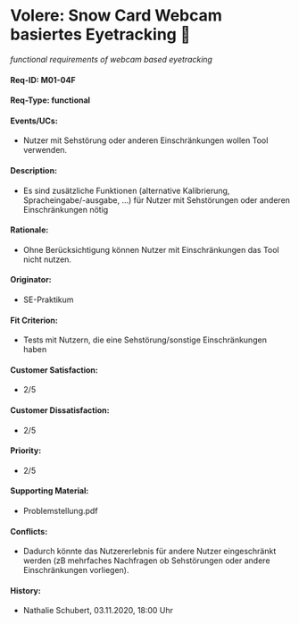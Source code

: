 # Volere: Snow Card Webcam basiertes Eyetracking :eyes:
*functional requirements of webcam based eyetracking*

#### Req-ID: M01-04F
#### Req-Type: functional
#### Events/UCs: 
- Nutzer mit Sehstörung oder anderen Einschränkungen wollen Tool verwenden.
#### Description:
- Es sind zusätzliche Funktionen (alternative Kalibrierung, Spracheingabe/-ausgabe, …) für Nutzer mit Sehstörungen oder anderen Einschränkungen nötig
#### Rationale: 
- Ohne Berücksichtigung können Nutzer mit Einschränkungen das Tool nicht nutzen.
#### Originator: 
- SE-Praktikum
#### Fit Criterion:
- Tests mit Nutzern, die eine Sehstörung/sonstige Einschränkungen haben
#### Customer Satisfaction: 
- 2/5
#### Customer Dissatisfaction:
- 2/5 
#### Priority:
- 2/5
#### Supporting Material:
- Problemstellung.pdf
#### Conflicts:
- Dadurch könnte das Nutzererlebnis für andere Nutzer eingeschränkt werden (zB mehrfaches Nachfragen ob Sehstörungen oder andere Einschränkungen vorliegen).
#### History:
- Nathalie Schubert, 03.11.2020, 18:00 Uhr
